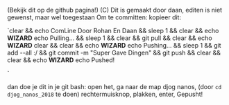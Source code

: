 (Bekijk dit op de github pagina!)
(C) Dit is gemaakt door daan, editen is niet gewenst, maar wel toegestaan
Om te committen: kopieer dit: 

`clear && echo ComLine Door Rohan En Daan && sleep 1 && clear && echo __WIZARD__ echo Pulling... && sleep 1 && clear && git pull && clear && echo __WIZARD__ clear && clear && echo __WIZARD__ echo Pushing... && sleep 1 && git add --all :/ && git commit -m "Super Gave Dingen" && git push && clear && clear && echo __WIZARD__ echo Pushed!

`

dan doe je dit in je git bash:
open het,
ga naar de map djog nanos, (door `cd djog_nanos_2018` te doen)
rechtermuisknop,
plakken,
enter,
Gepusht!
